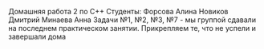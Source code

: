 Домашняя работа 2 по С++
Студенты:
Форсова Алина
Новиков Дмитрий
Минаева Анна
Задачи №1, №2, №3, №7 - мы группой сдавали на последнем практическом занятии. Прикрепляем те, что не успели и завершали дома
